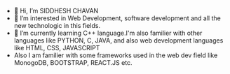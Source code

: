 - 👋 Hi, I’m SIDDHESH CHAVAN
- 👀 I’m interested in Web Development, software development and all the new technologic in this fields.
- 🌱 I’m currently learning C++ language.I'm also familier with other languages like PYTHON, C, JAVA, and also web development languages like HTML, CSS, JAVASCRIPT 
- Also I am familier with some frameworks used in the web dev field like MonogoDB, BOOTSTRAP, REACT.JS etc.


<!---
siddhesh891/siddhesh891 is a ✨ special ✨ repository because its `README.md` (this file) appears on your GitHub profile.
You can click the Preview link to take a look at your changes.
--->
